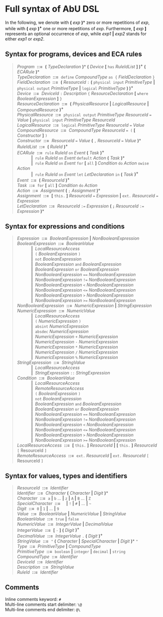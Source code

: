 # Full syntax of AbU DSL
In the following, we denote with **(** *exp* **)*** zero or more repetitions of *exp*, while with **(** *exp* **)<sup>+</sup>** one or more repetitions of *exp*. Furthermore, **[** *exp* **]** represents an optional occurrence of *exp*, while *exp1* **|** *exp2* stands for either *exp1* or *exp2*.

## Syntax for programs, devices and ECA rules
>*Program* &nbsp;**::=**&nbsp; **(** *TypeDeclaration* **)*** **(** *Device* **[** `has` *RuleIdList* **] )<sup>+</sup>** **(** *ECARule* **)*** <br>
*TypeDeclaration* &nbsp;**::=**&nbsp; `define` *CompoundType* `as {` *FieldDeclaration* `}` <br>
*FieldDeclaration* &nbsp;**::=**&nbsp; **(** *ResourceId* `:` **(** `physical input` *PrimitiveType* **|** `physical output` *PrimitiveType* **|** `logical` *PrimitiveType* **) )<sup>+</sup>** <br>
*Device* &nbsp;**::=**&nbsp; *DeviceId* `:` *Description* `{` *ResourceDeclaration* **[** `where` *BooleanExpression* **]** `}` <br>
*ResourceDeclaration* &nbsp;**::=**&nbsp; **(** *PhysicalResource* **|** *LogicalResource* **|** *CompoundResource* **)<sup>+</sup>** <br>
*PhysicalResource* &nbsp;**::=**&nbsp; `physical output` *PrimitiveType* *ResourceId* `=` *Value* **|** `physical input` *PrimitiveType* *ResourceId* <br>
*LogicalResource* &nbsp;**::=**&nbsp; `logical` *PrimitiveType* *ResourceId* `=` *Value* <br>
*CompoundResource* &nbsp;**::=**&nbsp; *CompoundType* *ResourceId* `= (` **[** *Constructor* **]** `)` <br>
*Constructor* &nbsp;**::=**&nbsp; *ResourceId* `=` *Value* **(** `,` *ResourceId* `=` *Value* **)***  <br>
*RuleIdList* &nbsp;**::=**&nbsp; **(** *RuleId* **)<sup>+</sup>** <br>
*ECARule* &nbsp;**::=**&nbsp; `rule` *RuleId* `on` *Event* **(** *Task* **)<sup>+</sup>** <br>
  &emsp;&emsp;&emsp; **|**&nbsp; `rule` *RuleId* `on` *Event* `default` *Action* **(** *Task* **)*** <br>
  &emsp;&emsp;&emsp; **|**&nbsp; `rule` *RuleId* `on` *Event* `for` **[** `all` **]** *Condition* `do` *Action* `owise` *Action* <br>
  &emsp;&emsp;&emsp; **|**&nbsp; `rule` *RuleId* `on` *Event* `let` *LetDeclaration* `in` **(** *Task* **)<sup>+</sup>** <br>
*Event* &nbsp;**::=**&nbsp; **(** *ResourceId* **)<sup>+</sup>** <br>
*Task* &nbsp;**::=**&nbsp; `for` **[** `all` **]** *Condition* `do` *Action* <br>
*Action* &nbsp;**::=**&nbsp; *Assignment* **(** `;` *Assignment* **)*** <br>
*Assignment* &nbsp;**::=**&nbsp; **[** `this.` **]** *ResourceId* `=` *Expression* **|** `ext.` *ResourceId* `=` *Expression* <br>
*LetDeclaration* &nbsp;**::=**&nbsp; *ResourceId* `:=` *Expression* **( `;`** *ResourceId* `:=` *Expression* **)***

## Syntax for expressions and conditions
>*Expression* &nbsp;**::=**&nbsp; *BooleanExpression* **|** *NonBooleanExpression* <br>
*BooleanExpression* &nbsp;**::=**&nbsp; *BooleanValue* <br>
  &emsp;&emsp;&emsp; **|**&nbsp; *LocalResourceAccess* <br>
  &emsp;&emsp;&emsp; **|**&nbsp; `(` *BooleanExpression* `)` <br>
  &emsp;&emsp;&emsp; **|**&nbsp; `not` *BooleanExpression* <br>
  &emsp;&emsp;&emsp; **|**&nbsp; *BooleanExpression* `and` *BooleanExpression* <br>
  &emsp;&emsp;&emsp; **|**&nbsp; *BooleanExpression* `or` *BooleanExpression* <br>
  &emsp;&emsp;&emsp; **|**&nbsp; *NonBooleanExpression* `==` *NonBooleanExpression* <br>
  &emsp;&emsp;&emsp; **|**&nbsp; *NonBooleanExpression* `!=` *NonBooleanExpression* <br>
  &emsp;&emsp;&emsp; **|**&nbsp; *NonBooleanExpression* `<` *NonBooleanExpression* <br>
  &emsp;&emsp;&emsp; **|**&nbsp; *NonBooleanExpression* `<=` *NonBooleanExpression* <br>
  &emsp;&emsp;&emsp; **|**&nbsp; *NonBooleanExpression* `>` *NonBooleanExpression* <br>
  &emsp;&emsp;&emsp; **|**&nbsp; *NonBooleanExpression* `>=` *NonBooleanExpression* <br>
*NonBooleanExpression* &nbsp;**::=**&nbsp; *NumericExpression* **|** *StringExpression* <br>
*NumericExpression* &nbsp;**::=**&nbsp; *NumericValue* <br>
  &emsp;&emsp;&emsp; **|**&nbsp; *LocalResourceAccess* <br>
  &emsp;&emsp;&emsp; **|**&nbsp; `(` *NumericExpression* `)` <br>
  &emsp;&emsp;&emsp; **|**&nbsp; `absint` *NumericExpression* <br>
  &emsp;&emsp;&emsp; **|**&nbsp; `absdec` *NumericExpression* <br>
  &emsp;&emsp;&emsp; **|**&nbsp; *NumericExpression* `+` *NumericExpression* <br>
  &emsp;&emsp;&emsp; **|**&nbsp; *NumericExpression* `-` *NumericExpression* <br>
  &emsp;&emsp;&emsp; **|**&nbsp; *NumericExpression* `*` *NumericExpression* <br>
  &emsp;&emsp;&emsp; **|**&nbsp; *NumericExpression* `/` *NumericExpression* <br>
  &emsp;&emsp;&emsp; **|**&nbsp; *NumericExpression* `%` *NumericExpression* <br>
*StringExpression* &nbsp;**::=**&nbsp; *StringValue* <br>
  &emsp;&emsp;&emsp; **|**&nbsp; *LocalResourceAccess* <br>
  &emsp;&emsp;&emsp; **|**&nbsp; *StringExpression* `::` *StringExpression* <br>
*Condition* &nbsp;**::=**&nbsp; *BooleanValue* <br>
  &emsp;&emsp;&emsp; **|**&nbsp; *LocalResourceAccess* <br>
  &emsp;&emsp;&emsp; **|**&nbsp; *RemoteResourceAccess* <br>
  &emsp;&emsp;&emsp; **|**&nbsp; `(` *BooleanExpression* `)` <br>
  &emsp;&emsp;&emsp; **|**&nbsp; `not` *BooleanExpression* <br>
  &emsp;&emsp;&emsp; **|**&nbsp; *BooleanExpression* `and` *BooleanExpression* <br>
  &emsp;&emsp;&emsp; **|**&nbsp; *BooleanExpression* `or` *BooleanExpression* <br>
  &emsp;&emsp;&emsp; **|**&nbsp; *NonBooleanExpression* `==` *NonBooleanExpression* <br>
  &emsp;&emsp;&emsp; **|**&nbsp; *NonBooleanExpression* `!=` *NonBooleanExpression* <br>
  &emsp;&emsp;&emsp; **|**&nbsp; *NonBooleanExpression* `<` *NonBooleanExpression* <br>
  &emsp;&emsp;&emsp; **|**&nbsp; *NonBooleanExpression* `<=` *NonBooleanExpression* <br>
  &emsp;&emsp;&emsp; **|**&nbsp; *NonBooleanExpression* `>` *NonBooleanExpression* <br>
  &emsp;&emsp;&emsp; **|**&nbsp; *NonBooleanExpression* `>=` *NonBooleanExpression* <br>
*LocalResourceAccess* &nbsp;**::=**&nbsp; **[** `this.` **]** *ResourceId* **|**  **[** `this.` **]** *ResourceId* `[` ResourceId `]` <br>
*RemoteResourceAccess* &nbsp;**::=**&nbsp; `ext.` *ResourceId* **|** `ext.` *ResourceId* `[` ResourceId `]` <br>

## Syntax for values, types and identifiers
>*ResourceId* &nbsp;**::=**&nbsp; *Identifier* <br>
*Identifier* &nbsp;**::=**&nbsp; *Character* **(** *Character* **|** *Digit* **)*** <br>
*Character* &nbsp;**::=**&nbsp; `a` **|** `b` ... **|** `z` **|** `A` **|** `B` ... **|** `Z` <br>
*SpecialCharacter* &nbsp;**::=**&nbsp; ` `&nbsp;**|** `!` **|** `#` **|** ... **|** `~` <br>
*Digit* &nbsp;**::=**&nbsp; `0` **|** `1` **|** ... **|** `9` <br>
*Value* &nbsp;**::=**&nbsp; *BooleanValue* **|** *NumericValue* **|** *StringValue* <br>
*BooleanValue* &nbsp;**::=**&nbsp; `true` **|** `false` <br>
*NumericValue* &nbsp;**::=**&nbsp; *IntegerValue* **|** *DecimalValue* <br>
*IntegerValue* &nbsp;**::=**&nbsp; **[** `-` **]** **(** *Digit* **)<sup>+</sup>** <br>
*DecimalValue* &nbsp;**::=**&nbsp; *IntegerValue* `.` **(** *Digit* **)<sup>+</sup>** <br>
*StringValue* &nbsp;**::=**&nbsp; `"` **(** *Character* **|** *SpecialCharacter* **|** *Digit* **)*** `"` <br>
*Type* &nbsp;**::=**&nbsp; *PrimitiveType* **|** *CompoundType* <br>
*PrimitiveType* &nbsp;**::=**&nbsp; `boolean` **|** `integer` **|** `decimal` **|** `string` <br>
*CompoundType* &nbsp;**::=**&nbsp; *Identifier* <br>
*DeviceId* &nbsp;**::=**&nbsp; *Identifier* <br>
*Description* &nbsp;**::=**&nbsp; *StringValue* <br>
*RuleId* &nbsp;**::=**&nbsp; *Identifier* <br>

## Comments
Inline comments keyword: `#` <br>
Multi-line comments start delimiter: `\@` <br>
Multi-line comments end delimiter: `@\`
